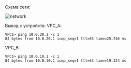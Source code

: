 Схема сети:

![network](https://github.com/trololo23/HSE-NET/assets/92026039/d5effb62-5386-4bef-be4b-a07c5d9137f2)

Вывод с устройств:
VPC_A:
```
VPCS> ping 10.0.20.1 -c 1
84 bytes from 10.0.20.1 icmp_seq=1 ttl=63 time=25.746 ms
```

VPC_B:
```
VPCS> ping 10.0.10.1 -c 1
84 bytes from 10.0.10.1 icmp_seq=1 ttl=63 time=19.124 ms
```
